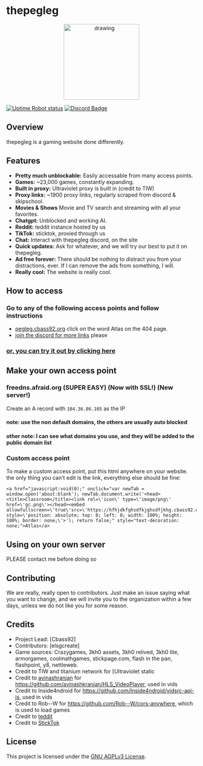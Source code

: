 # thepegleg

<p align="center">
<img src="favicon.ico" alt="drawing" width="200"/>
</p>
<a href='https://status.pegleg.cbass92.org'><img alt="Uptime Robot status" src="https://img.shields.io/uptimerobot/status/m798270643-4809c7289e6698d5c6ca4837"></a>
<a href='https://discord.gg/8Es3wpnPWd'><img alt="Discord Badge" src="https://img.shields.io/badge/discord-darkblue?logo=discord"></a>

## Overview

thepegleg is a gaming website done differently.

## Features

- **Pretty much unblockable:** Easily accessable from many access points.
- **Games:** ~23,000 games, constantly expanding.
- **Built in proxy:** Ultraviolet proxy is built in (credit to TIW)
- **Proxy links:** ~1900 proxy links, regularly scraped from discord & skipschool.
- **Movies & Shows** Movie and TV search and streaming with all your favorites.
- **Chatgpt:** Unblocked and working AI.
- **Reddit:** teddit instance hosted by us
- **TikTok:** sticktok, proxied through us
- **Chat:** Interact with thepegleg discord, on the site
- **Quick updates:** Ask for whatever, and we will try our best to put it on thepegleg.
- **Ad free forever:** There should be nothing to distract you from your distractions, ever. If I can remove the ads from something, I will.
- **Really cool:** The website is really cool.

## How to access

### Go to any of the following access points and follow instructions

- [pegleg.cbass92.org](https://pegleg.cbass92.org) click on the word Atlas on the 404 page.
- [join the discord for more links](https://discord.gg/8Es3wpnPWd) please

### [or, you can try it out by clicking here](https://sdfsdf.cbass92.org/asdjklhfskjafhakfhueoyraehfjkcnjkdscnsjakdreuoiwefh/embed.html)

## Make your own access point

### freedns.afraid.org (SUPER EASY) (Now with SSL!) (New server!)

Create an A record with `104.36.86.105` as the IP

#### note: use the non default domains, the others are usually auto blocked

#### other note: I can see what domains you use, and they will be added to the public domain list

### Custom access point

To make a custom access point, put this html anywhere on your website. the only thing you can't edit is the link, everything else should be fine:

```
<a href="javascript:void(0);" onclick="var newTab = window.open('about:blank'); newTab.document.write('<head><title>Classroom</title><link rel=\'icon\' type=\'image/png\' href=\'gc.png\'></head><embed allowfullscreen=\'true\'src=\'https://hfhjdkfghsdfkjghsdfjkhg.cbass92.org/asdjklhfskjafhakfhueoyraehfjkcnjkdscnsjakdreuoiwefh/index.html\' style=\'position: absolute; top: 0; left: 0; width: 100%; height: 100%; border: none;\'>'); return false;" style="text-decoration: none;">Atlas</a>
```

## Using on your own server

PLEASE contact me before doing so

## Contributing

We are really, really open to contributors. Just make an issue saying what you want to change, and we will invite you to the organization within a few days, unless we do not like you for some reason.

## Credits

- Project Lead: [Cbass92]
- Contributors: [elsgcreate]
- Game sources: Crazygames, 3kh0 assets, 3kh0 relived, 3kh0 lite, armorgames, coolmathgames, stickpage.com, flash in the pan, flashpoint, y8, nettleweb.
- Credit to TIW and titanium network for [Ultraviolet static
- Credit to [avinashranjan](https://avinashranjan.com) for https://github.com/avinashkranjan/HLS_VideoPlayer, used in vids
- Credit to Inside4ndroid for https://github.com/Inside4ndroid/vidsrc-api-js, used in vids
- Credit to Rob--W for https://github.com/Rob--W/cors-anywhere, which is used to load games
- Credit to [teddit](https://codeberg.org/teddit/teddit)
- Credit to [StickTok](https://github.com/PrivacySafe/sticktock)

## License

This project is licensed under the [GNU AGPLv3 License](LICENSE).
